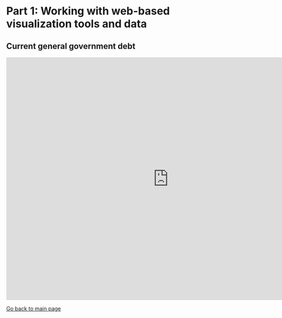 # Part 1: Working with web-based visualization tools and data
## Current general government debt
<iframe src="https://data.oecd.org/chart/5PfC" width="860" height="645" style="border: 0" mozallowfullscreen="true" webkitallowfullscreen="true" allowfullscreen="true"><a href="https://data.oecd.org/chart/5PfC" target="_blank">OECD Chart: General government debt, Total, % of GDP, Annual, 2015</a></iframe>

[Go back to main page](/kaiqingy_repository.md)


